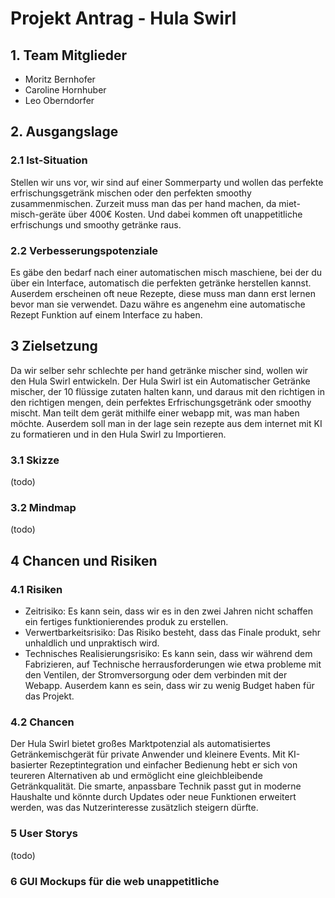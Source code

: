 # Projekt Antrag - Hula Swirl
## 1. Team Mitglieder
* Moritz Bernhofer
* Caroline Hornhuber
* Leo Oberndorfer
## 2. Ausgangslage
### 2.1 Ist-Situation
Stellen wir uns vor, wir sind auf einer Sommerparty und wollen das perfekte erfrischungsgetränk mischen oder den perfekten smoothy zusammenmischen. Zurzeit muss man das per hand machen, da miet-misch-geräte über 400€ Kosten. Und dabei kommen oft unappetitliche erfrischungs und smoothy getränke raus.
### 2.2 Verbesserungspotenziale
Es gäbe den bedarf nach einer automatischen misch maschiene, bei der du über ein Interface, automatisch die perfekten getränke herstellen kannst. Auserdem erscheinen oft neue Rezepte, diese muss man dann erst lernen bevor man sie verwendet. Dazu währe es angenehm eine automatische Rezept Funktion auf einem Interface zu haben.
## 3 Zielsetzung
Da wir selber sehr schlechte per hand getränke mischer sind, wollen wir den Hula Swirl entwickeln. Der Hula Swirl ist ein Automatischer Getränke mischer, der 10 flüssige zutaten halten kann, und daraus mit den richtigen in den richtigen mengen, dein perfektes Erfrischungsgetränk oder smoothy mischt. Man teilt dem gerät mithilfe einer webapp mit, was man haben möchte. Auserdem soll man in der lage sein rezepte aus dem internet mit KI zu formatieren und in den Hula Swirl zu Importieren.
### 3.1 Skizze
(todo)
### 3.2 Mindmap
(todo)
## 4 Chancen und Risiken
### 4.1 Risiken
* Zeitrisiko: Es kann sein, dass wir es in den zwei Jahren nicht schaffen ein fertiges funktionierendes produk zu erstellen.
* Verwertbarkeitsrisiko: Das Risiko besteht, dass das Finale produkt, sehr unhaldlich und unpraktisch wird.
* Technisches Realisierungsrisiko: Es kann sein, dass wir während dem Fabrizieren, auf Technische herrausforderungen wie etwa probleme mit den Ventilen, der Stromversorgung oder dem verbinden mit der Webapp. Auserdem kann es sein, dass wir zu wenig Budget haben für das Projekt.
### 4.2 Chancen
Der Hula Swirl bietet großes Marktpotenzial als automatisiertes Getränkemischgerät für private Anwender und kleinere Events. Mit KI-basierter Rezeptintegration und einfacher Bedienung hebt er sich von teureren Alternativen ab und ermöglicht eine gleichbleibende Getränkqualität. Die smarte, anpassbare Technik passt gut in moderne Haushalte und könnte durch Updates oder neue Funktionen erweitert werden, was das Nutzerinteresse zusätzlich steigern dürfte.
### 5 User Storys
(todo)
### 6 GUI Mockups für die web unappetitliche
